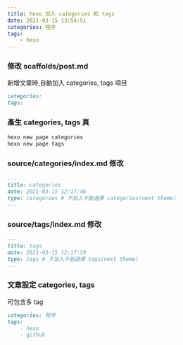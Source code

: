 ```yaml
---
title: hexo 加入 categories 和 tags
date: 2021-03-15 13:54:51
categories: 程序
tags:
	- hexo
---
```


<style>
h2 {
  color: orange; 
}
</style>

### 修改 scaffolds/post.md
新增文章時,自動加入 categories, tags 項目
``` markdown
categories: 
tags:
```

### 產生 categories, tags 頁
``` bash
hexo new page categories
hexo new page tags
```
<!--more-->

### source/categories/index.md 修改
``` markdown
---
title: categories
date: 2021-03-15 12:17:46
type: categories # 不加入不能選擇 categories(next theme)
---
```

### source/tags/index.md 修改
``` markdown
---
title: tags
date: 2021-03-15 12:17:59
type: tags # 不加入不能選擇 tags(next theme)
---
```

### 文章設定 categories, tags
可包含多 tag
``` markdown
categories: 程序
tags: 
	- hexo
	- github
```
